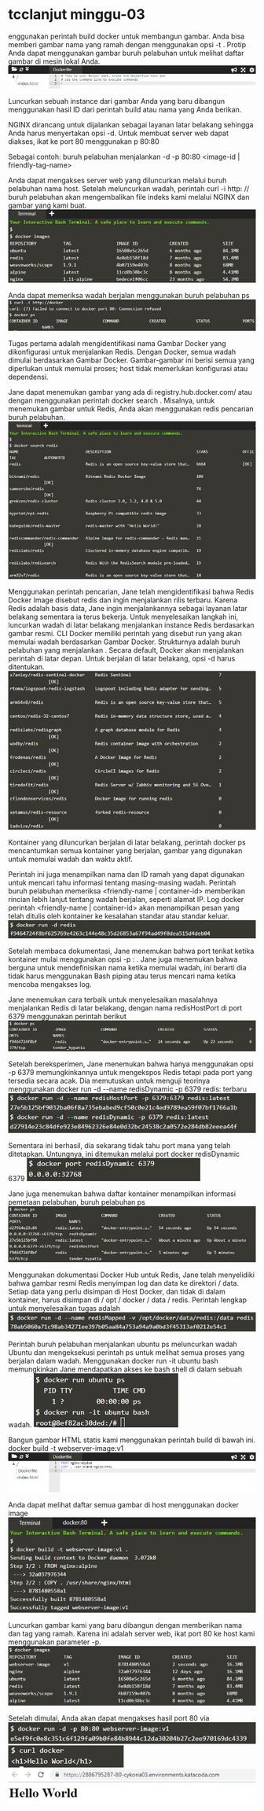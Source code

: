 # tcclanjut minggu-03

enggunakan perintah build docker untuk membangun gambar. Anda bisa memberi gambar nama yang ramah dengan menggunakan opsi -t <name>.
Protip
Anda dapat menggunakan gambar buruh pelabuhan untuk melihat daftar gambar di mesin lokal Anda.
![01](buildingcontainer/1.jpg)

Luncurkan sebuah instance dari gambar Anda yang baru dibangun menggunakan hasil ID dari perintah build atau nama yang Anda berikan.

NGINX dirancang untuk dijalankan sebagai layanan latar belakang sehingga Anda harus menyertakan opsi -d. Untuk membuat server web dapat diakses, ikat ke port 80 menggunakan p 80:80

Sebagai contoh:
buruh pelabuhan menjalankan -d -p 80:80 <image-id | friendly-tag-name>

Anda dapat mengakses server web yang diluncurkan melalui buruh pelabuhan nama host. Setelah meluncurkan wadah, perintah curl -i http: // buruh pelabuhan akan mengembalikan file indeks kami melalui NGINX dan gambar yang kami buat.
![01](buildingcontainer/2.jpg)

Anda dapat memeriksa wadah berjalan menggunakan buruh pelabuhan ps
![01](buildingcontainer/3.jpg)




Tugas pertama adalah mengidentifikasi nama Gambar Docker yang dikonfigurasi untuk menjalankan Redis. Dengan Docker, semua wadah dimulai berdasarkan Gambar Docker. Gambar-gambar ini berisi semua yang diperlukan untuk memulai proses; host tidak memerlukan konfigurasi atau dependensi.

Jane dapat menemukan gambar yang ada di registry.hub.docker.com/ atau dengan menggunakan perintah docker search <name>. Misalnya, untuk menemukan gambar untuk Redis, Anda akan menggunakan redis pencarian buruh pelabuhan.
![01](deployingdocker/1.jpg)

Menggunakan perintah pencarian, Jane telah mengidentifikasi bahwa Redis Docker Image disebut redis dan ingin menjalankan rilis terbaru. Karena Redis adalah basis data, Jane ingin menjalankannya sebagai layanan latar belakang sementara ia terus bekerja.
Untuk menyelesaikan langkah ini, luncurkan wadah di latar belakang menjalankan instance Redis berdasarkan gambar resmi.
CLI Docker memiliki perintah yang disebut run yang akan memulai wadah berdasarkan Gambar Docker. Strukturnya adalah buruh pelabuhan yang menjalankan <options> <image-name>.
Secara default, Docker akan menjalankan perintah di latar depan. Untuk berjalan di latar belakang, opsi -d harus ditentukan.
![01](deployingdocker/2.jpg)

Kontainer yang diluncurkan berjalan di latar belakang, perintah docker ps mencantumkan semua kontainer yang berjalan, gambar yang digunakan untuk memulai wadah dan waktu aktif.

Perintah ini juga menampilkan nama dan ID ramah yang dapat digunakan untuk mencari tahu informasi tentang masing-masing wadah.
Perintah buruh pelabuhan memeriksa <friendly-name | container-id> memberikan rincian lebih lanjut tentang wadah berjalan, seperti alamat IP.
Log docker perintah <friendly-name | container-id> akan menampilkan pesan yang telah ditulis oleh kontainer ke kesalahan standar atau standar keluar.
![01](deployingdocker/3.jpg)


Setelah membaca dokumentasi, Jane menemukan bahwa port terikat ketika kontainer mulai menggunakan opsi -p <host-port>: <container-port>. Jane juga menemukan bahwa berguna untuk mendefinisikan nama ketika memulai wadah, ini berarti dia tidak harus menggunakan Bash piping atau terus mencari nama ketika mencoba mengakses log.

Jane menemukan cara terbaik untuk menyelesaikan masalahnya menjalankan Redis di latar belakang, dengan nama redisHostPort di port 6379 menggunakan perintah berikut
![01](deployingdocker/4.jpg)

Setelah bereksperimen, Jane menemukan bahwa hanya menggunakan opsi -p 6379 memungkinkannya untuk mengekspos Redis tetapi pada port yang tersedia secara acak. Dia memutuskan untuk menguji teorinya menggunakan docker run -d --name redisDynamic -p 6379 redis: terbaru
![01](deployingdocker/5.jpg)

Sementara ini berhasil, dia sekarang tidak tahu port mana yang telah ditetapkan. Untungnya, ini ditemukan melalui port docker redisDynamic 6379
![01](deployingdocker/6.jpg)

Jane juga menemukan bahwa daftar kontainer menampilkan informasi pemetaan pelabuhan, buruh pelabuhan ps
![01](deployingdocker/7.jpg)

Menggunakan dokumentasi Docker Hub untuk Redis, Jane telah menyelidiki bahwa gambar resmi Redis menyimpan log dan data ke direktori / data.
Setiap data yang perlu disimpan di Host Docker, dan tidak di dalam kontainer, harus disimpan di / opt / docker / data / redis.
Perintah lengkap untuk menyelesaikan tugas adalah
![01](deployingdocker/8.jpg)

Perintah buruh pelabuhan menjalankan ubuntu ps meluncurkan wadah Ubuntu dan mengeksekusi perintah ps untuk melihat semua proses yang berjalan dalam wadah.
Menggunakan docker run -it ubuntu bash memungkinkan Jane mendapatkan akses ke bash shell di dalam sebuah wadah.
![01](deployingdocker/9.jpg)


Bangun gambar HTML statis kami menggunakan perintah build di bawah ini.
docker build -t webserver-image:v1
![01](deploystatic/1.jpg)

Anda dapat melihat daftar semua gambar di host menggunakan
docker image
![01](deploystatic/2.jpg)

Luncurkan gambar kami yang baru dibangun dengan memberikan nama dan tag yang ramah. Karena ini adalah server web, ikat port 80 ke host kami menggunakan parameter -p.
![01](deploystatic/3.jpg)

Setelah dimulai, Anda akan dapat mengakses hasil port 80 via
![01](deploystatic/4.jpg)
![01](deploystatic/5.jpg)
![01](deploystatic/6.jpg)
